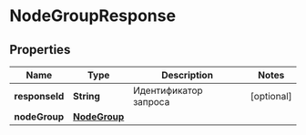 

# NodeGroupResponse


## Properties

| Name | Type | Description | Notes |
|------------ | ------------- | ------------- | -------------|
|**responseId** | **String** | Идентификатор запроса |  [optional] |
|**nodeGroup** | [**NodeGroup**](NodeGroup.md) |  |  |



